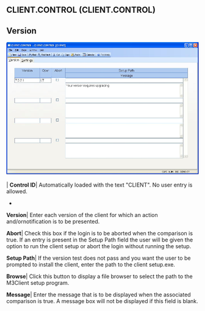 ## CLIENT.CONTROL (CLIENT.CONTROL)
<PageHeader />

## Version


![](./CLIENT-CONTROL-1.jpg)

| **Control ID**|  Automatically loaded with the text "CLIENT". No user entry
is allowed.

-  
**Version**|  Enter each version of the client for which an action and/ornotification is to be presented.



**Abort**|  Check this box if the login is to be aborted when the comparison
is true. If an entry is present in the Setup Path field the user will be given
the option to run the client setup or abort the login without running the
setup.

**Setup Path**|  If the version test does not pass and you want the user to be
prompted to install the client, enter the path to the client setup.exe.

**Browse**|  Click this button to display a file browser to select the path to
the M3Client setup program.

**Message**|  Enter the message that is to be displayed when the associated
comparison is true. A message box will not be displayed if this field is
blank.


<badge text= "Version 8.10.57 " vertical="middle" />

<PageFooter />
